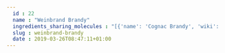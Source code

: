 ```yaml
---
  id : 22
  name : "Weinbrand Brandy"
  ingredients_sharing_molecules : "[{'name': 'Cognac Brandy', 'wiki': 'Cognac', 'id': 17, 'category': 'Beverage Alcoholic', 'common_molecules': [6560, 12327, 957, 126, 8073, 61386, 1136, 6054, 9589, 460, 14286, 8025, 11508, 5318042, 61814, 62465, 7362, 5363388, 8094, 24516, 326, 643820, 263, 20653, 6584, 19310, 8468, 5364399, 10976, 379, 31265, 8892, 10430, 11902, 5364231, 7344, 8038, 8103, 8051, 1049, 6561, 7797, 8091, 7361, 9256, 7711, 637758, 7749, 7762, 7800, 7654]}, {'name': 'Brandy', 'wiki': 'Brandy', 'id': 11, 'category': 'Beverage Alcoholic', 'common_molecules': [6560, 12327, 957, 126, 8073, 61386, 1136, 6054, 9589, 460, 14286, 8025, 11508, 5318042, 61814, 62465, 7362, 5363388, 8094, 326, 643820, 263, 20653, 6584, 19310, 8468, 5364399, 10976, 379, 31265, 8892, 10430, 11902, 5364231, 7344, 8038, 8103, 8051, 1049, 6561, 7797, 8091, 7361, 9256, 7711, 637758, 7749, 7762, 7800, 7654]}, {'name': 'Anise Brandy', 'wiki': 'Brandy', 'id': 12, 'category': 'Beverage Alcoholic', 'common_molecules': [6560, 12327, 957, 126, 8073, 61386, 1136, 6054, 9589, 460, 14286, 8025, 11508, 5318042, 61814, 62465, 7362, 5363388, 8094, 326, 643820, 5364231, 20653, 6584, 19310, 8468, 5364399, 10976, 379, 31265, 8892, 10430, 11902, 263, 7344, 8038, 8103, 8051, 1049, 6561, 7797, 8091, 7361, 9256, 7711, 637758, 7749, 7762, 7800, 7654]}, {'name': 'Apple Brandy', 'wiki': 'Fruit_brandy', 'id': 13, 'category': 'Beverage Alcoholic', 'common_molecules': [6560, 12327, 957, 126, 8073, 61386, 1136, 6054, 9589, 460, 14286, 8025, 11508, 5318042, 61814, 62465, 7362, 5363388, 8094, 326, 643820, 263, 20653, 6584, 19310, 8468, 5364399, 10976, 379, 31265, 8892, 10430, 11902, 5364231, 7344, 8038, 8103, 8051, 1049, 6561, 7797, 8091, 7361, 9256, 7711, 637758, 7749, 7762, 7800, 7654]}, {'name': 'Armagnac Brandy', 'wiki': 'Armagnac_(brandy)', 'id': 14, 'category': 'Beverage Alcoholic', 'common_molecules': [6560, 12327, 957, 126, 8073, 61386, 1136, 6054, 9589, 460, 14286, 8025, 11508, 5318042, 61814, 62465, 7362, 5363388, 8094, 326, 643820, 5364231, 20653, 6584, 19310, 8468, 5364399, 10976, 379, 31265, 8892, 10430, 11902, 263, 7344, 8038, 8103, 8051, 1049, 6561, 7797, 8091, 7361, 9256, 7711, 637758, 7749, 7762, 7800, 7654]}]"
  slug : weinbrand-brandy
  date : 2019-03-26T08:47:11+01:00
---
```




